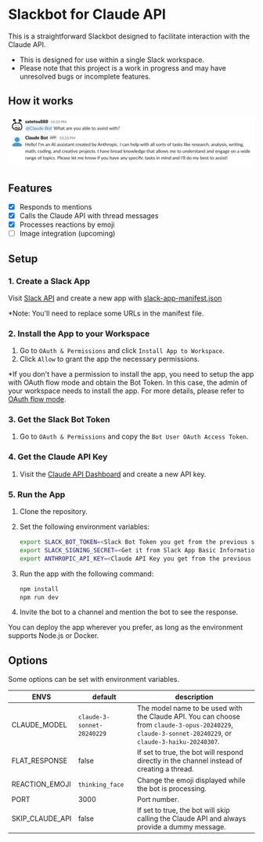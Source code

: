# Slackbot for Claude API

This is a straightforward Slackbot designed to facilitate interaction with the Claude API.

- This is designed for use within a single Slack workspace.
- Please note that this project is a work in progress and may have unresolved bugs or incomplete features.

## How it works

![image](./docs/image.png)

## Features

- [x] Responds to mentions
- [x] Calls the Claude API with thread messages
- [x] Processes reactions by emoji
- [ ] Image integration (upcoming)

## Setup

### 1. Create a Slack App

Visit [Slack API](https://api.slack.com/apps) and create a new app with [slack-app-manifest.json](./slack-app-manifest.json)

*Note: You'll need to replace some URLs in the manifest file.

### 2. Install the App to your Workspace

1. Go to `OAuth & Permissions` and click `Install App to Workspace`.
2. Click `Allow` to grant the app the necessary permissions.

*If you don't have a permission to install the app, you need to setup the app with OAuth flow mode and obtain the Bot Token. In this case, the admin of your workspace needs to install the app. For more details, please refer to [OAuth flow mode](./docs/oauth-flow-mode.md).

### 3. Get the Slack Bot Token

1. Go to `OAuth & Permissions` and copy the `Bot User OAuth Access Token`.

### 4. Get the Claude API Key

1. Visit the [Claude API Dashboard](https://console.anthropic.com/) and create a new API key.

### 5. Run the App

1. Clone the repository.
2. Set the following environment variables:

    ```bash
    export SLACK_BOT_TOKEN=<Slack Bot Token you get from the previous step>
    export SLACK_SIGNING_SECRET=<Get it from Slack App Basic Information>
    export ANTHROPIC_API_KEY=<Claude API Key you get from the previous step>
    ```

3. Run the app with the following command:

    ```bash
    npm install
    npm run dev
    ```

4. Invite the bot to a channel and mention the bot to see the response.

You can deploy the app wherever you prefer, as long as the environment supports Node.js or Docker.

## Options

Some options can be set with environment variables.

| ENVS | default | description |
| -------- | -------- | -------- |
| CLAUDE_MODEL | `claude-3-sonnet-20240229` | The model name to be used with the Claude API. You can choose from `claude-3-opus-20240229`, `claude-3-sonnet-20240229`, or `claude-3-haiku-20240307`. |
| FLAT_RESPONSE   | false  | If set to true, the bot will respond directly in the channel instead of creating a thread. |
| REACTION_EMOJI   | `thinking_face` | Change the emoji displayed while the bot is processing. |
| PORT   | 3000   | Port number.  |
| SKIP_CLAUDE_API   | false   | If set to true, the bot will skip calling the Claude API and always provide a dummy message. |

